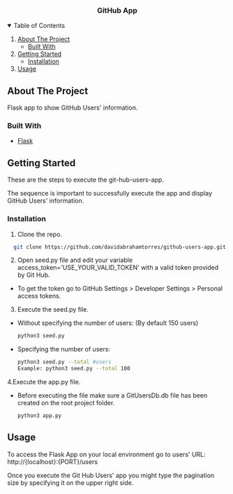<h3 align="center">GitHub App</h3>
<!-- TABLE OF CONTENTS -->
<details open="open">
  <summary>Table of Contents</summary>
  <ol>
    <li>
      <a href="#about-the-project">About The Project</a>
      <ul>
        <li><a href="#built-with">Built With</a></li>
      </ul>
    </li>
    <li>
      <a href="#getting-started">Getting Started</a>
      <ul>
        <li><a href="#installation">Installation</a></li>
      </ul>
    </li>
    <li><a href="#usage">Usage</a></li>
  </ol>
</details> 

<!-- ABOUT THE PROJECT -->
## About The Project

Flask app to show GitHub Users' information.

### Built With

* [Flask](https://flask.palletsprojects.com/en/2.0.x/)

<!-- GETTING STARTED -->
## Getting Started

These are the steps to execute the git-hub-users-app.

The sequence is important to successfully execute the app and display GitHub Users' information.

### Installation

1. Clone the repo.
```sh
  git clone https://github.com/davidabrahamtorres/github-users-app.git
```
2. Open seed.py file and edit your variable access_token='USE_YOUR_VALID_TOKEN' with a valid token provided by Git Hub.
* To get the token go to GitHub Settings > Developer Settings > Personal access tokens.
3. Execute the seed.py file.
* Without specifying the number of users: (By default 150 users)
  ```sh
  python3 seed.py
	```
* Specifying the number of users:
  ```sh
  python3 seed.py --total #users
  Example: python3 seed.py --total 100
	```
4.Execute the app.py file.
* Before executing the file make sure a GitUsersDb.db file has been created on the root project folder.
	```sh
	python3 app.py
	```

<!-- USAGE EXAMPLES -->
## Usage

To access the Flask App on your local environment go to users' URL: http://{localhost}:{PORT}/users

Once you execute the Git Hub Users' app you might type the pagination size by specifying it on the upper right side.
